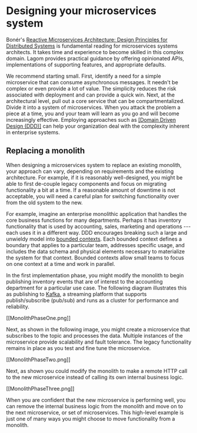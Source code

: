 # Designing your microservices system

Bonér's [Reactive Microservices Architecture: Design Principles for Distributed Systems](http://www.oreilly.com/programming/free/reactive-microservices-architecture.html) is fundamental reading for microservices systems architects. It takes time and experience to become skilled in this complex domain. Lagom provides practical guidance by offering opinionated APIs, implementations of supporting features, and appropriate defaults. 

We recommend starting small. First, identify a need for a simple microservice that can consume asynchronous messages. It needn't be complex or even provide a lot of value. The simplicity reduces the risk associated with deployment and can provide a quick win. Next, at the architectural level, pull out a core service that can be compartmentalized. Divide it into a system of microservices. When you attack the problem a piece at a time, you and your team will learn as you go and will become increasingly effective. Employing approaches such as [[Domain Driven Design (DDD)]](https://en.wikipedia.org/wiki/Domain-driven_design) can help your organization deal with the complexity inherent in enterprise systems.

## Replacing a monolith

When designing a microservices system to replace an existing monolith, your approach can vary, depending on requirements and the existing architecture. For example, if it is reasonably well-designed, you might be able to first de-couple legacy components and focus on migrating functionality a bit at a time. If a reasonable amount of downtime is not acceptable, you will need a careful plan for switching functionality over from the old system to the new.

For example, imagine an enterprise monolithic application that handles the core business functions for many departments. Perhaps it has inventory functionality that is used by accounting, sales, marketing and operations --- each uses it in a different way. DDD encourages breaking such a large and unwieldy model into  [bounded contexts](https://martinfowler.com/bliki/BoundedContext.html). Each bounded context defines a boundary that applies to a particular team, addresses specific usage, and includes the data schema and physical elements necessary to materialize the system for that context. Bounded contexts allow small teams to focus on one context at a time and work in parallel. 

In the first implementation phase, you might modify the monolith to begin publishing inventory events that are of interest to the accounting department for a particular use case. The following diagram illustrates this as publishing to [Kafka](https://kafka.apache.org/intro), a streaming platform that supports publish/subscribe (pub/sub) and runs as a cluster for performance and reliability. 

[[MonolithPhaseOne.png]]

Next, as shown in the following image, you might create a microservice that subscribes to the topic and processes the data. Multiple instances of the microservice provide scalability and fault tolerance. The legacy functionality remains in place as you test and fine tune the microservice.

[[MonolithPhaseTwo.png]]

Next, as shown you could modify the monolith to make a remote HTTP call to the new microservice instead of calling its own internal business logic.

[[MonolithPhaseThree.png]]

When you are confident that the new microservice is performing well, you can remove the internal business logic from the monolith and move on to the next microservice, or set of microservices. This high-level example is just one of many ways you might choose to move functionality from a monolith.

<!---The following diagram illustrates a first try at decomposing a monolith. **A** represents a simple piece of functionality that was redesigned as a microservice. With the microservice instances online, code in the monolith that uses that functionality now locates available instances through the Service Gateway and communicates with them using the Kafka message broker. -->
